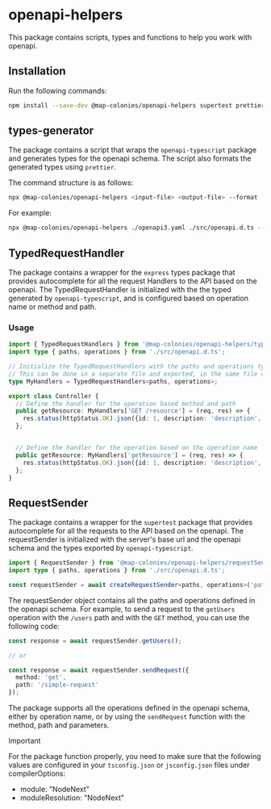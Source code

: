 # openapi-helpers
This package contains scripts, types and functions to help you work with openapi.


## Installation
Run the following commands:

```bash
npm install --save-dev @map-colonies/openapi-helpers supertest prettier openapi-typescript @types/express
```

## types-generator
The package contains a script that wraps the `openapi-typescript` package and generates types for the openapi schema. The script also formats the generated types using `prettier`.

The command structure is as follows:
```bash
npx @map-colonies/openapi-helpers <input-file> <output-file> --format
```

For example:
```bash
npx @map-colonies/openapi-helpers ./openapi3.yaml ./src/openapi.d.ts --format
```

## TypedRequestHandler
The package contains a wrapper for the `express` types package that provides autocomplete for all the request Handlers to the API based on the openapi. The TypedRequestHandler is initialized with the the typed generated by `openapi-typescript`, and is configured based on operation name or method and path.

### Usage
```typescript
import { TypedRequestHandlers } from '@map-colonies/openapi-helpers/typedRequestHandler';
import type { paths, operations } from './src/openapi.d.ts';

// Initialize the TypedRequestHandlers with the paths and operations types
// This can be done in a separate file and exported, in the same file or even in the same line
type MyHandlers = TypedRequestHandlers<paths, operations>;

export class Controller {
  // Define the handler for the operation based method and path
  public getResource: MyHandlers['GET /resource'] = (req, res) => {
    res.status(httpStatus.OK).json({id: 1, description: 'description', name: 'name'});
  };


  // Define the handler for the operation based on the operation name
  public getResource: MyHandlers['getResource'] = (req, res) => {
    res.status(httpStatus.OK).json({id: 1, description: 'description', name: 'name'});
  };
}
```

## RequestSender
The package contains a wrapper for the `supertest` package that provides autocomplete for all the requests to the API based on the openapi. The requestSender is initialized with the server's base url and the openapi schema and the types exported by `openapi-typescript`.

```typescript
import { RequestSender } from '@map-colonies/openapi-helpers/requestSender';
import type { paths, operations } from './src/openapi.d.ts';

const requestSender = await createRequestSender<paths, operations>('path/to/openapi3.yaml', expressApp);
```

The requestSender object contains all the paths and operations defined in the openapi schema. For example, to send a request to the `getUsers` operation with the `/users` path and with the `GET` method, you can use the following code:

```typescript
const response = await requestSender.getUsers();

// or

const response = await requestSender.sendRequest({ 
  method: 'get', 
  path: '/simple-request'
});
```

The package supports all the operations defined in the openapi schema, either by operation name, or by using the `sendRequest` function with the method, path and parameters.


> [!IMPORTANT]
> For the package function properly, you need to make sure that the following values are configured in your  `tsconfig.json` or `jsconfig.json` files under compilerOptions:
> - module: "NodeNext"
> - moduleResolution: "NodeNext"
